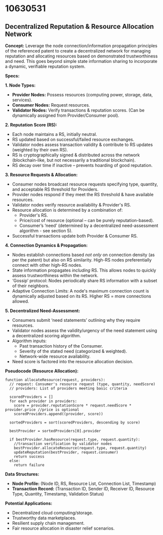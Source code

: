 # 10630531

## Decentralized Reputation & Resource Allocation Network

**Concept:** Leverage the node connection/information propagation principles of the referenced patent to create a decentralized network for managing reputation and allocating resources based on demonstrated trustworthiness and need. This goes beyond simple state information sharing to incorporate a dynamic, verifiable reputation system.

**Specs:**

**1. Node Types:**

*   **Provider Nodes:** Possess resources (computing power, storage, data, services).
*   **Consumer Nodes:** Request resources.
*   **Validator Nodes:** Verify transactions & reputation scores. (Can be dynamically assigned from Provider/Consumer pool).

**2. Reputation Score (RS):**

*   Each node maintains a RS, initially neutral.
*   RS updated based on successful/failed resource exchanges.
*   Validator nodes assess transaction validity & contribute to RS updates (weighted by their own RS).
*   RS is cryptographically signed & distributed across the network (blockchain-like, but not necessarily a traditional blockchain).
*   RS decay over time if inactive – prevents hoarding of good reputation.

**3. Resource Requests & Allocation:**

*   Consumer nodes broadcast resource requests specifying type, quantity, and acceptable RS threshold for Providers.
*   Provider nodes respond if they meet the RS threshold & have available resources.
*   Validator nodes verify resource availability & Provider's RS.
*   Resource allocation is determined by a combination of:
    *   Provider's RS.
    *   Price/cost of resource (optional – can be purely reputation-based).
    *   Consumer’s ‘need’ (determined by a decentralized need-assessment algorithm - see section 5).
*   Successful transactions update both Provider & Consumer RS.

**4.  Connection Dynamics & Propagation:**

*   Nodes establish connections based *not only* on connection density (as per the patent) but also on RS similarity.  High-RS nodes preferentially connect with other high-RS nodes.
*   State information propagates *including* RS. This allows nodes to quickly assess trustworthiness within the network.
*   ‘Gossip’ protocol: Nodes periodically share RS information with a subset of their neighbors.
*   Adaptive Connection Limits:  A node's maximum connection count is dynamically adjusted based on its RS. Higher RS = more connections allowed.

**5. Decentralized Need-Assessment:**

*   Consumers submit ‘need statements’ outlining why they require resources.
*   Validator nodes assess the validity/urgency of the need statement using a decentralized scoring algorithm.
*   Algorithm inputs:
    *   Past transaction history of the Consumer.
    *   Severity of the stated need (categorized & weighted).
    *   Network-wide resource availability.
*   Need score is factored into the resource allocation decision.

**Pseudocode (Resource Allocation):**

```
function allocateResource(request, providers):
  // request: Consumer's resource request (type, quantity, needScore)
  // providers: List of providers meeting basic criteria

  scoredProviders = []
  for each provider in providers:
    score = provider.reputationScore * request.needScore * provider.price //price is optional
    scoredProviders.append((provider, score))

  sortedProviders = sort(scoredProviders, descending by score)

  bestProvider = sortedProviders[0].provider

  if bestProvider.hasResource(request.type, request.quantity):
    //transaction verification by validator nodes
    bestProvider.allocateResource(request.type, request.quantity)
    updateReputation(bestProvider, request.consumer)
    return success
  else:
    return failure
```

**Data Structures:**

*   **Node Profile:**  (Node ID, RS, Resource List, Connection List, Timestamp)
*   **Transaction Record:** (Transaction ID, Sender ID, Receiver ID, Resource Type, Quantity, Timestamp, Validation Status)

**Potential Applications:**

*   Decentralized cloud computing/storage.
*   Trustworthy data marketplaces.
*   Resilient supply chain management.
*   Fair resource allocation in disaster relief scenarios.